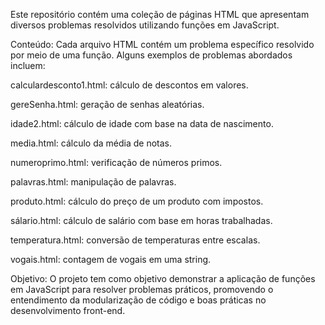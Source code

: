 Este repositório contém uma coleção de páginas HTML que apresentam diversos problemas resolvidos utilizando funções em JavaScript.

 Conteúdo:
Cada arquivo HTML contém um problema específico resolvido por meio de uma função. Alguns exemplos de problemas abordados incluem:

calculardesconto1.html: cálculo de descontos em valores.

gereSenha.html: geração de senhas aleatórias.

idade2.html: cálculo de idade com base na data de nascimento.

media.html: cálculo da média de notas.

numeroprimo.html: verificação de números primos.

palavras.html: manipulação de palavras.

produto.html: cálculo do preço de um produto com impostos.

sálario.html: cálculo de salário com base em horas trabalhadas.

temperatura.html: conversão de temperaturas entre escalas.

vogais.html: contagem de vogais em uma string.

 Objetivo:
O projeto tem como objetivo demonstrar a aplicação de funções em JavaScript para resolver problemas práticos, promovendo o entendimento da modularização de código e boas práticas no desenvolvimento front-end.
